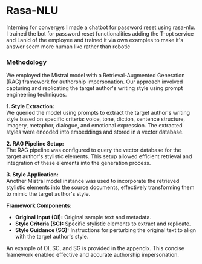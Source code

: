 # Rasa-NLU
Interning for convergys I made a chatbot for password reset using rasa-nlu.
I trained the bot for password reset functionalities adding the T-opt service and Lanid of the employee and trained it via own examples to make it's answer seem more human like rather than robotic

### Methodology

We employed the Mistral model with a Retrieval-Augmented Generation (RAG) framework for authorship impersonation. Our approach involved capturing and replicating the target author's writing style using prompt engineering techniques.

**1. Style Extraction:**  
We queried the model using prompts to extract the target author's writing style based on specific criteria: voice, tone, diction, sentence structure, imagery, metaphor, dialogue, and emotional expression. The extracted styles were encoded into embeddings and stored in a vector database.

**2. RAG Pipeline Setup:**  
The RAG pipeline was configured to query the vector database for the target author's stylistic elements. This setup allowed efficient retrieval and integration of these elements into the generation process.

**3. Style Application:**  
Another Mistral model instance was used to incorporate the retrieved stylistic elements into the source documents, effectively transforming them to mimic the target author's style.

**Framework Components:**
- **Original Input (OI):** Original sample text and metadata.
- **Style Criteria (SC):** Specific stylistic elements to extract and replicate.
- **Style Guidance (SG):** Instructions for perturbing the original text to align with the target author's style.

An example of OI, SC, and SG is provided in the appendix. This concise framework enabled effective and accurate authorship impersonation.
